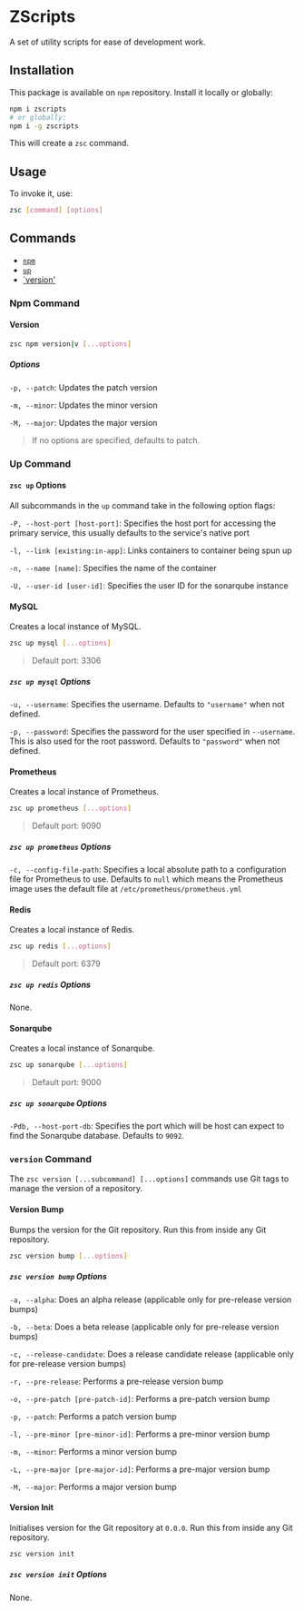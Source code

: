 # ZScripts
A set of utility scripts for ease of development work.

## Installation
This package is available on `npm` repository. Install it locally or globally:

```sh
npm i zscripts
# or globally:
npm i -g zscripts
```

This will create a `zsc` command.

## Usage
To invoke it, use:

```sh
zsc [command] [options]
```

## Commands
- [`npm`](#npm-command)
- [`up`](#up-command)
- [`version'](#verison-command)

### Npm Command

#### Version

```sh
zsc npm version|v [...options]
```

##### Options

`-p, --patch`: Updates the patch version

`-m, --minor`: Updates the minor version

`-M, --major`: Updates the major version

> If no options are specified, defaults to patch.

### Up Command

#### `zsc up` Options
All subcommands in the `up` command take in the following option flags:

`-P, --host-port [host-port]`: Specifies the host port for accessing the primary service, this usually defaults to the service's native port

`-l, --link [existing:in-app]`: Links containers to container being spun up

`-n, --name [name]`: Specifies the name of the container

`-U, --user-id [user-id]`: Specifies the user ID for the sonarqube instance

#### MySQL
Creates a local instance of MySQL.

```sh
zsc up mysql [...options]
```

> Default port: 3306

##### `zsc up mysql` Options

`-u, --username`: Specifies the username. Defaults to `"username"` when not defined.

`-p, --password`: Specifies the password for the user specified in `--username`. This is also used for the root password. Defaults to `"password"` when not defined.

#### Prometheus
Creates a local instance of Prometheus.

```sh
zsc up prometheus [...options]
```

> Default port: 9090

##### `zsc up prometheus` Options

`-c, --config-file-path`: Specifies a local absolute path to a configuration file for Prometheus to use. Defaults to `null` which means the Prometheus image uses the default file at `/etc/prometheus/prometheus.yml`

#### Redis
Creates a local instance of Redis.

```sh
zsc up redis [...options]
```

> Default port: 6379

##### `zsc up redis` Options

None.

#### Sonarqube
Creates a local instance of Sonarqube.

```sh
zsc up sonarqube [...options]
```

> Default port: 9000

##### `zsc up sonarqube` Options

`-Pdb, --host-port-db`: Specifies the port which will be host can expect to find the Sonarqube database. Defaults to `9092`.

### `version` Command
The `zsc version [...subcommand] [...options]` commands use Git tags to manage the version of a repository.

#### Version Bump
Bumps the version for the Git repository. Run this from inside any Git repository.

```sh
zsc version bump [...options]
```

##### `zsc version bump` Options

`-a, --alpha`: Does an alpha release (applicable only for pre-release version bumps)

`-b, --beta`: Does a beta release (applicable only for pre-release version bumps)

`-c, --release-candidate`: Does a release candidate release (applicable only for pre-release version bumps)

`-r, --pre-release`: Performs a pre-release version bump

`-o, --pre-patch [pre-patch-id]`: Performs a pre-patch version bump

`-p, --patch`: Performs a patch version bump

`-l, --pre-minor [pre-minor-id]`: Performs a pre-minor version bump

`-m, --minor`: Performs a minor version bump

`-L, --pre-major [pre-major-id]`: Performs a pre-major version bump

`-M, --major`: Performs a major version bump



#### Version Init
Initialises version for the Git repository at `0.0.0`. Run this from inside any Git repository.

```sh
zsc version init
```

##### `zsc version init` Options

None.